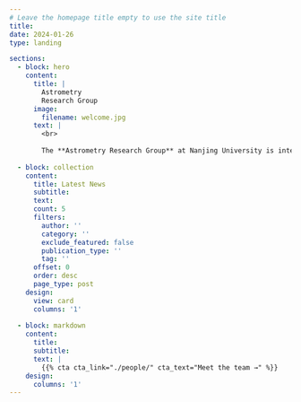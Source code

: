 ```yaml
---
# Leave the homepage title empty to use the site title
title:
date: 2024-01-26
type: landing

sections:
  - block: hero
    content:
      title: |
        Astrometry
        Research Group
      image:
        filename: welcome.jpg
      text: |
        <br>
        
        The **Astrometry Research Group** at Nanjing University is interested in various topics in the field of fundamental astronomy, including the astronomical reference system and Earth rotation.
  
  - block: collection
    content:
      title: Latest News
      subtitle:
      text:
      count: 5
      filters:
        author: ''
        category: ''
        exclude_featured: false
        publication_type: ''
        tag: ''
      offset: 0
      order: desc
      page_type: post
    design:
      view: card
      columns: '1'
  
  - block: markdown
    content:
      title:
      subtitle:
      text: |
        {{% cta cta_link="./people/" cta_text="Meet the team →" %}}
    design:
      columns: '1'
---
```

